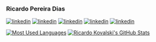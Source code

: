### Ricardo Pereira Dias


[![linkedin](https://img.shields.io/static/v1?style=flat-square&logo=medium&color=black&message=Medium&label=%20)](https://medium.com/contexto-delimitado)
[![linkedin](https://img.shields.io/static/v1?style=flat-square&logo=linkedin&color=blue&message=Linkedin&label=%20)](https://www.linkedin.com/in/ricardopdias)
[![linkedin](https://img.shields.io/static/v1?style=flat-square&logo=stackoverflow&color=gray&message=StackOverflow&label=%20)](https://stackexchange.com/users/15565311/ricardo-pareira-dias)
[![linkedin](https://img.shields.io/static/v1?style=flat-square&logo=twitter&color=blue&message=Twitter&label=%20)](https://twitter.com/ricardopedias)
[![linkedin](https://img.shields.io/static/v1?style=flat-square&logo=github&color=black&message=GitHub&label=%20)](https://github.com/ricardopedias)

[![Most Used Languages](https://github-readme-stats.vercel.app/api/top-langs/?username=ricardopedias&layout=compact&theme=nord)](https://github.com/ricardopedias)
[![Ricardo Kovalski's GitHub Stats](https://github-readme-stats.vercel.app/api?username=ricardopedias&hide=contribs&line_height=24&custom_title=Ricardo%20Pereira's%20GitHub%20Stats&count_private=true&include_all_commits=true&show_icons=true&theme=nord)](https://github.com/ricardopedias)

                        
